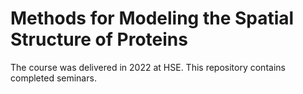 # Methods for Modeling the Spatial Structure of Proteins
The course was delivered in 2022 at HSE. This repository contains completed seminars.
